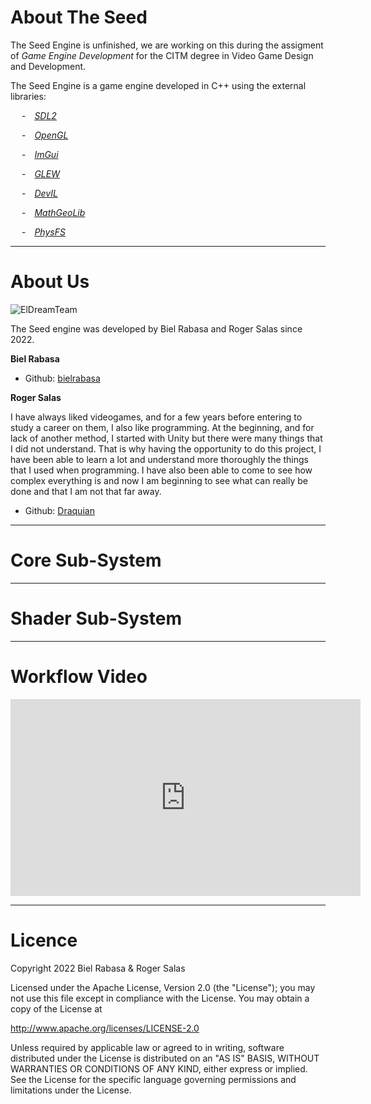 # About The Seed
The Seed Engine is unfinished, we are working on this during the assigment of *Game Engine Development* for the CITM degree in Video Game Design and Development.

The Seed Engine is a game engine developed in C++ using the external libraries: 

&emsp; -&emsp;*[SDL2](https://www.libsdl.org/)*

&emsp; -&emsp;*[OpenGL](https://www.opengl.org/)* 

&emsp; -&emsp;*[ImGui](https://github.com/ocornut/imgui)*

&emsp; -&emsp;*[GLEW](https://glew.sourceforge.net/)*

&emsp; -&emsp;*[DevIL](https://openil.sourceforge.net/)*

&emsp; -&emsp;*[MathGeoLib](https://github.com/juj/MathGeoLib)*

&emsp; -&emsp;*[PhysFS](https://icculus.org/physfs/)*

***
# About Us
![ElDreamTeam](https://user-images.githubusercontent.com/79161186/212556061-6467ce33-9b9f-455c-a2e6-4bad4eb82a2e.jpg)

The Seed engine was developed by Biel Rabasa and Roger Salas since 2022.

**Biel Rabasa**



* Github: [bielrabasa](https://github.com/bielrabasa)

**Roger Salas**

I have always liked videogames, and for a few years before entering to study a career on them, I also like programming. At the beginning, and for lack of another method, I started with Unity but there were many things that I did not understand. That is why having the opportunity to do this project, I have been able to learn a lot and understand more thoroughly the things that I used when programming. I have also been able to come to see how complex everything is and now I am beginning to see what can really be done and that I am not that far away.

* Github: [Draquian](https://github.com/Draquian) 

***
# Core Sub-System


***
# Shader Sub-System


***
# Workflow Video

<iframe width="560" height="315" src="https://www.youtube.com/embed/VaT1ntQPmvo" title="YouTube video player" frameborder="0" allow="accelerometer; autoplay; clipboard-write; encrypted-media; gyroscope; picture-in-picture" allowfullscreen></iframe>

***
# Licence

 Copyright 2022 Biel Rabasa & Roger Salas

   Licensed under the Apache License, Version 2.0 (the "License");
   you may not use this file except in compliance with the License.
   You may obtain a copy of the License at

   http://www.apache.org/licenses/LICENSE-2.0

   Unless required by applicable law or agreed to in writing, software
   distributed under the License is distributed on an "AS IS" BASIS,
   WITHOUT WARRANTIES OR CONDITIONS OF ANY KIND, either express or implied.
   See the License for the specific language governing permissions and
   limitations under the License.

